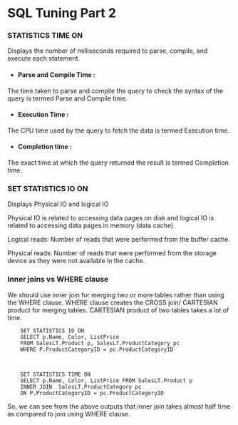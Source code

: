 # SQL Tuning Part 2
### STATISTICS TIME ON
Displays the number of milliseconds required to parse, compile, and execute each statement.


- #### Parse and Compile Time :
 
 The time taken to parse and compile the query to check the syntax of the query is termed  Parse and Compile time.

- #### Execution Time :

The CPU time used by the query to fetch the data is termed Execution time.

- #### Completion time : 
The exact time at which the query returned the result is termed Completion time.

### SET STATISTICS IO ON
Displays Physical IO and logical IO 

Physical IO is related to accessing data pages on disk and logical IO is related to accessing data pages in memory (data cache).

Logical reads: Number of reads that were performed from the buffer cache.

Physical reads: Number of reads that were performed from the storage device as they were not available in the cache.

### Inner joins vs WHERE clause
We should use inner join for merging two or more tables rather than using the WHERE clause. WHERE clause creates the CROSS join/ CARTESIAN product for merging tables. CARTESIAN product of two tables takes a lot of time.

        SET STATISTICS IO ON
        SELECT p.Name, Color, ListPrice 
        FROM SalesLT.Product p, SalesLT.ProductCategory pc
        WHERE P.ProductCategoryID = pc.ProductCategoryID



        SET STATISTICS TIME ON
        SELECT p.Name, Color, ListPrice FROM SalesLT.Product p
        INNER JOIN  SalesLT.ProductCategory pc
        ON P.ProductCategoryID = pc.ProductCategoryID
        
So, we can see from the above outputs that inner join takes almost half time as compared to join using WHERE clause.
